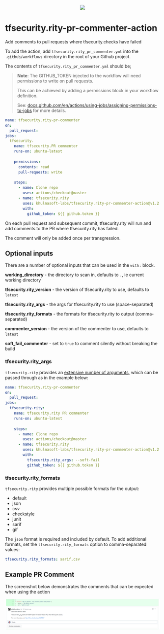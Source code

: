 <p align="center">
  <img width="354" src="./tfsecurity.png">
</p>

# tfsecurity.rity-pr-commenter-action
Add comments to pull requests where tfsecurity.checks have failed

To add the action, add `tfsecurity.rity_pr_commenter.yml` into the `.github/workflows` directory in the root of your Github project.

The contents of `tfsecurity.rity_pr_commenter.yml` should be;

> **Note**: The GITHUB_TOKEN injected to the workflow will need permissions to write on pull requests.
>
> This can be achieved by adding a permissions block in your workflow definition.
>
> See: [docs.github.com/en/actions/using-jobs/assigning-permissions-to-jobs](https://docs.github.com/en/actions/using-jobs/assigning-permissions-to-jobs)
> for more details.

```yaml
name: tfsecurity.rity-pr-commenter
on:
  pull_request:
jobs:
  tfsecurity.
    name: tfsecurity.PR commenter
    runs-on: ubuntu-latest

    permissions:
      contents: read
      pull-requests: write

    steps:
      - name: Clone repo
        uses: actions/checkout@master
      - name: tfsecurity.rity
        uses: khulnasoft-labs/tfsecurity.rity-pr-commenter-action@v1.2.0
        with:
          github_token: ${{ github.token }}
```

On each pull request and subsequent commit, tfsecurity.rity will run and add comments to the PR where tfsecurity.rity has failed.

The comment will only be added once per transgression.

## Optional inputs

There are a number of optional inputs that can be used in the `with:` block.

**working_directory** - the directory to scan in, defaults to `.`, ie current working directory

**tfsecurity.rity_version** - the version of tfsecurity.rity to use, defaults to `latest`

**tfsecurity.rity_args** - the args for tfsecurity.rity to use (space-separated)

**tfsecurity.rity_formats** - the formats for tfsecurity.rity to output (comma-separated)

**commenter_version** - the version of the commenter to use, defaults to `latest`

**soft_fail_commenter** - set to `true` to comment silently without breaking the build

### tfsecurity.rity_args

`tfsecurity.rity` provides an [extensive number of arguments](https://khulnasoft-labs.github.io/tfsecurity.rity/latest/guides/usage/), which can be passed through as in the example below:

```yaml
name: tfsecurity.rity-pr-commenter
on:
  pull_request:
jobs:
  tfsecurity.rity:
    name: tfsecurity.rity PR commenter
    runs-on: ubuntu-latest

    steps:
      - name: Clone repo
        uses: actions/checkout@master
      - name: tfsecurity.rity
        uses: khulnasoft-labs/tfsecurity.rity-pr-commenter-action@v1.2.0
        with:
          tfsecurity.rity_args: --soft-fail
          github_token: ${{ github.token }}
```

### tfsecurity.rity_formats

`tfsecurity.rity` provides multiple possible formats for the output:

* default
* json
* csv
* checkstyle
* junit
* sarif
* gif

The `json` format is required and included by default. To add additional formats, set the `tfsecurity.rity_formats` option to comma-separated values:

```yaml
tfsecurity.rity_formats: sarif,csv
```

## Example PR Comment

The screenshot below demonstrates the comments that can be expected when using the action

![Example PR Comment](images/pr_commenter.png)
